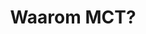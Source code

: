 ---
title: Waarom MCT?
type: page

subheader: MCT is de IoT-opleiding van de toekomst
intro: "In 2020 zullen meer dan 30 miljard toestellen met het internet verbonden zijn. MCT stoomt je klaar voor deze toekomst."

---